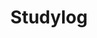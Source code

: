 ---
layout: list
type: category
title: Studylog
slug: studylog
sidebar: true
order: 2
description: >
  Study
---